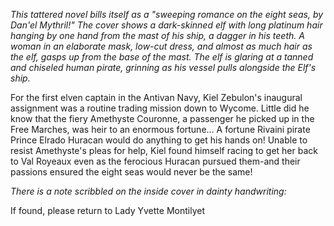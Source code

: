 <i> This tattered novel bills itself as a "sweeping romance on the eight seas, by Dan'el Mythril!" The cover shows a dark-skinned elf with long platinum hair hanging by one hand from the mast of his ship, a dagger in his teeth. A woman in an elaborate mask, low-cut dress, and almost as much hair as the elf, gasps up from the base of the mast. The elf is glaring at a tanned and chiseled human pirate, grinning as his vessel pulls alongside the Elf's ship. </i>

For the first elven captain in the Antivan Navy, Kiel Zebulon's inaugural assignment was a routine trading mission down to Wycome. Little did he know that the fiery Amethyste Couronne, a passenger he picked up in the Free Marches, was heir to an enormous fortune... A fortune Rivaini pirate Prince Elrado Huracan would do anything to get his hands on! Unable to resist Amethyste's pleas for help, Kiel found himself racing to get her back to Val Royeaux even as the ferocious Huracan pursued them-and their passions ensured the eight seas would never be the same!

<i> There is a note scribbled on the inside cover in dainty handwriting: </i>

If found, please return to Lady Yvette Montilyet
